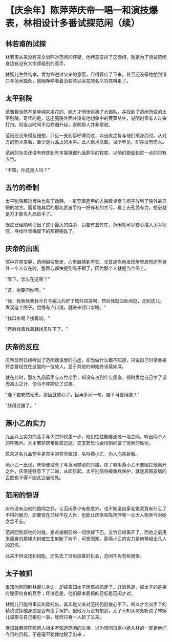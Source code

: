 # 【庆余年】陈萍萍庆帝一唱一和演技爆表，林相设计多番试探范闲（续）

## 林若甫的试探

林若甫从来没有完全消除对范闲的怀疑，他特意安排了这盘棋，就是为了测试范闲身边有没有大宗师级别的高手。

林婉儿生性纯孝，曾为忤逆过父亲的意愿，只得答应了下来。甚至还没等她想到借口与范闲独处，就眼睁睁看着范若若以采花的名义将其叫走了。

## 太平别院

范若若当然不是单纯来采花的，她方才悄悄远离了大部队，并找到了范闲所说的太平别院。奇怪的是，这座庭院外面并没有他想象中的荒草丛生，说明时常有人过来打扫。但饭点时间不见炊烟升起，说明那人并非常驻。

范闲还没来得及细想，只见一支利箭呼啸而过，以迅疾之势与他们擦身而过。从对方的箭术来看，至少是九品上的水平。此人箭术高超，世所罕见，却并没有伤人。

范闲的功夫还没有修炼到有本事抵御九品箭手的程度，以他们能做到这一点的只有五竹。

"不知，你还是人吗？"

## 五竹的牵制

太平别院那边很快也有了动静，一群穿着盔甲的人搬着桌案与椅子放到了院外最显眼的地方。而紧随其后的那名武者手持一把锋利的大弓，看上去孔武有力，想必就是方才那名九品箭手了。

既然已经顺利引出了这个最大的威胁，只要有五竹在，范闲就可以安心潜入太平别院，寻找叶青梅留下的那把钥匙了。

## 庆帝的出现

院中异常安静，范闲越往里走，心里越感到不安。尤其是当他发现屋里居然还有另外一个人存在时，整颗心都快提到嗓子眼了，因为那个人就是当今圣上。

"陛下，怎么在这啊？"

"这，得要问你啊。"

"我，我我我我我今日与婉儿约好了城外郊游啊，然后我就四处闲逛，走到这儿，发现这个院子。觉得有点口渴，就进来讨口水喝。"

"找口水喝？接着说。"

"然后找着找着就找见陛下了。"

## 庆帝的反应

庆帝显然已经听出了范闲话语里的心虚，却当做什么都不知道，只说自己时常会来怀念曾经住在这里的一位故人。至于其他的却始终讳莫如深。

就在此时，那名九品箭手与五竹交手，却没有占到什么便宜，顿时发觉自己中了调虎离山之计，便马不停蹄赶了过来。

"陛下若安然无恙，那臣就放心了。臣再多问一句，陛下可要用膳？"

"朕用过膳了。"

## 燕小乙的实力

九品以上实力的高手与大宗师仅差一步，他们往往能够通过一墙之隔，听出两个人的呼吸声。方才若非庆帝反应迅速，这支箭恐怕会顷刻间要了范闲的性命。

原来这名九品箭手是宫中的禁军统领，名叫燕小乙，为人向来巨傲。

燕小乙一出现，庆帝便没有了与范闲攀谈的兴趣。除了嘱咐燕小乙不要阻拦他离开之外，庆帝还特意下了口谕，从即日起，太平别院将被重兵保护，就连周围安居的百姓也不得不因此迁居他处。

## 范闲的惊讶

庆帝没有治他的擅闯之罪，让范闲多少有些意外。也不知道自家老娘究竟有什么了不得的魅力，即便现在已经不在人世，也能让庆帝和陈萍萍等一众大人物至今对她念念不忘。

范闲回到原地的时候，差点被眼前的一切惊掉下巴。五竹已经离开了，而他之前用来藏身的那棵大树被生生射断了树干，可想而知，那燕小乙的实力是何等超出凡人的恐怖。

此来不但没找到钥匙，还失去了日后探查的机会，范闲不免有些惆怅。

## 太子被抓

谁知他刚回到林婉儿身边，却被告知太子居然被抓走了。好消息是，抓太子的是相府秘密培育的高手；坏消息是，他们原本要抓的目标是范闲才对。

林婉儿只能将事实和盘托出，其实是父亲对范闲仍旧放心不下，所以才会派手下的精锐试探他身边是否有高手保护。但他万万没有想到，太子不知从何处听说了林婉儿深夜与自己相见一事，居然只身一人赶了过来。

麻烦就麻烦在那帮人根本不知道范闲的长相，以为陪同自家小姐入林的一定是他们今日的目标，于是毫不犹豫地跳了出来...
